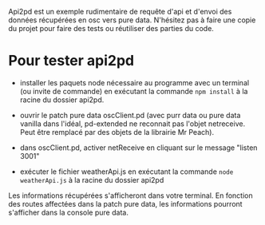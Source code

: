 Api2pd est un exemple rudimentaire de requête d'api et d'envoi des données récupérées en osc vers pure data. N'hésitez pas à faire une copie du projet pour faire des tests ou réutiliser des parties du code.

# Pour tester api2pd

- installer les paquets node nécessaire au programme avec un terminal (ou invite de commande) en exécutant la commande `npm install` à la racine du dossier api2pd.

- ouvrir le patch pure data oscClient.pd (avec purr data ou pure data vanilla dans l'idéal, pd-extended ne reconnait pas l'objet netreceive. Peut être remplacé par des objets de la librairie Mr Peach).

- dans oscClient.pd, activer netReceive en cliquant sur le message "listen 3001"

- exécuter le fichier weatherApi.js en exécutant la commande `node weatherApi.js` à la racine du dossier api2pd

Les informations récupérées s'afficheront dans votre terminal. En fonction des routes affectées dans la patch pure data, les informations pourront s'afficher dans la console pure data.



